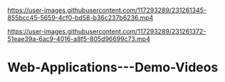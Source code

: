 

https://user-images.githubusercontent.com/117293289/231261345-855bcc45-5659-4cf0-bd58-b36c237b6236.mp4



https://user-images.githubusercontent.com/117293289/231261372-51eae39a-6ac9-4016-a8f5-805d96699c73.mp4

# Web-Applications---Demo-Videos
